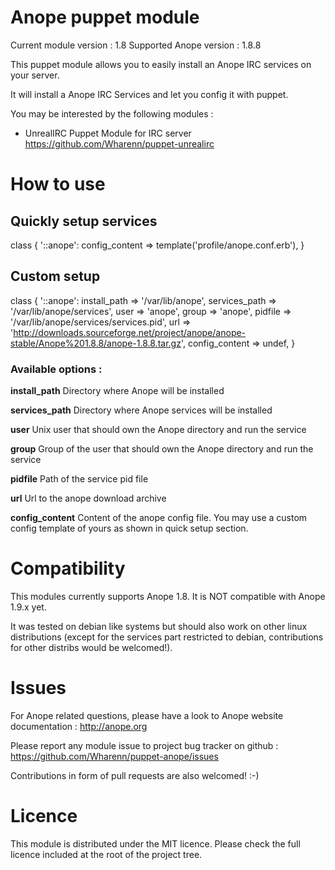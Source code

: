 # Anope puppet module

Current module version : 1.8
Supported Anope version : 1.8.8

This puppet module allows you to easily install an Anope IRC services on your server.

It will install a Anope IRC Services and let you config it with puppet.

You may be interested by the following modules :

* UnrealIRC Puppet Module for IRC server
  https://github.com/Wharenn/puppet-unrealirc

# How to use

## Quickly setup services

class { '::anope':
    config_content => template('profile/anope.conf.erb'),
}

## Custom setup

class { '::anope':
    install_path =>     '/var/lib/anope',
    services_path =>    '/var/lib/anope/services',
    user =>             'anope',
    group =>            'anope',
    pidfile =>          '/var/lib/anope/services/services.pid',
    url =>              'http://downloads.sourceforge.net/project/anope/anope-stable/Anope%201.8.8/anope-1.8.8.tar.gz',
    config_content =>   undef,
}

### Available options :

**install_path**
Directory where Anope will be installed

**services_path**
Directory where Anope services will be installed

**user**
Unix user that should own the Anope directory and run the service

**group**
Group of the user that should own the Anope directory and run the service

**pidfile**
Path of the service pid file

**url**
Url to the anope download archive

**config_content**
Content of the anope config file. You may use a custom config template of yours as shown in quick setup section.


# Compatibility

This modules currently supports Anope 1.8. It is NOT compatible with Anope 1.9.x yet.

It was tested on debian like systems but should also work on other linux distributions (except for the services part restricted to debian, contributions for other distribs would be welcomed!).

# Issues

For Anope related questions, please have a look to Anope website documentation :
http://anope.org

Please report any module issue to project bug tracker on github :
https://github.com/Wharenn/puppet-anope/issues

Contributions in form of pull requests are also welcomed! :-)

# Licence

This module is distributed under the MIT licence. Please check the full licence included at the root of the project tree.